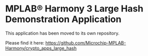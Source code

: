 # MPLAB® Harmony 3 Large Hash Demonstration Application

This application has been moved to its own repository.

Please find it here: https://github.com/Microchip-MPLAB-Harmony/crypto_apps_large_hash

